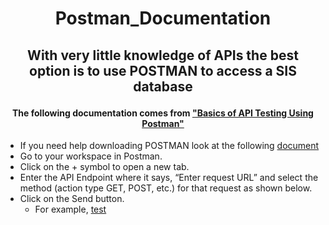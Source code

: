 # <p align="center"> Postman_Documentation </p>
##  <p align="center"> With very little knowledge of APIs the best option is to use POSTMAN to access a SIS database  </p>
####  <p align="center"> The following documentation comes from ["Basics of API Testing Using Postman"](https://www.geeksforgeeks.org/basics-of-api-testing-using-postman/)  </p> 
- If you need help downloading POSTMAN look at the following [document](https://geeksforgeeks.org/how-to-download-and-install-postman-on-windows/)
- Go to your workspace in Postman.
- Click on the + symbol to open a new tab.
- Enter the API Endpoint where it says, “Enter request URL” and select the method (action type GET, POST, etc.) for that request as shown below.
- Click on the Send button.
  - For example,    [test](https://drive.google.com/file/d/1XJUZ6tLVVbbD9WRg_PNsYJJ6VuXLFEzv/view?usp=sharing)


